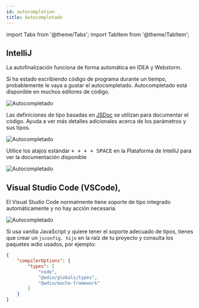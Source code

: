 ```yaml
---
id: autocompletion
title: Autocompletado
---
```


import Tabs from '@theme/Tabs';
import TabItem from '@theme/TabItem';

## IntelliJ

La autofinalización funciona de forma automática en IDEA y Webstorm.

Si ha estado escribiendo código de programa durante un tiempo, probablemente le vaya a gustar el autocompletado. Autocompletado está disponible en muchos editores de código.

![Autocompletado](/img/autocompletion/0.png)

Las definiciones de tipo basadas en [JSDoc](http://usejsdoc.org/) se utilizan para documentar el código. Ayuda a ver más detalles adicionales acerca de los parámetros y sus tipos.

![Autocompletado](/img/autocompletion/1.png)

Utilice los atajos estándar <kbd>+ + + + SPACE</kbd> en la Plataforma de IntelliJ para ver la documentación disponible

![Autocompletado](/img/autocompletion/2.png)

## Visual Studio Code (VSCode),

El Visual Studio Code normalmente tiene soporte de tipo integrado automáticamente y no hay acción necesaria.

![Autocompletado](/img/autocompletion/14.png)

Si usa vanilla JavaScript y quiere tener el soporte adecuado de tipos, tienes que crear un `jsconfig. hijo` en la raíz de tu proyecto y consulta los paquetes wdio usados, por ejemplo:

```json title="jsconfig.json"
{
    "compilerOptions": {
        "types": [
            "node",
            "@wdio/globals/types",
            "@wdio/mocha-framework"
        ]
    }
}
```

